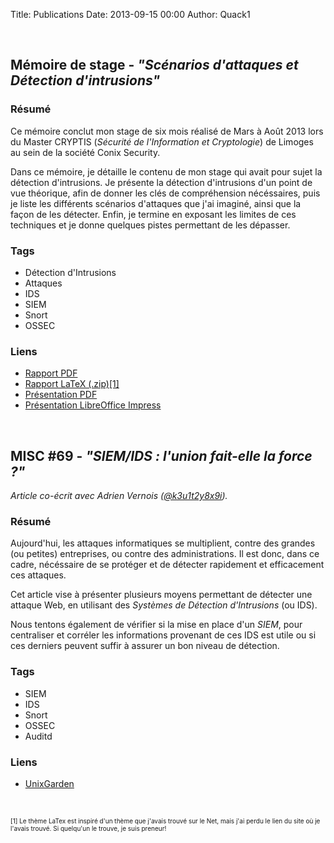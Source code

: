 Title: Publications
Date: 2013-09-15 00:00
Author: Quack1

&nbsp;
## **Mémoire de stage - _"Scénarios d'attaques et Détection d'intrusions"_**

### Résumé

Ce mémoire conclut mon stage de six mois réalisé de Mars à Août 2013 lors du Master CRYPTIS (_Sécurité de l'Information et Cryptologie_) de Limoges au sein de la société Conix Security.

Dans ce mémoire, je détaille le contenu de mon stage qui avait pour sujet la détection d'intrusions. Je présente la détection d'intrusions d'un point de vue théorique, afin de donner les clés de compréhension nécéssaires, puis je liste les différents scénarios d'attaques que j'ai imaginé, ainsi que la façon de les détecter. Enfin, je termine en exposant les limites de ces techniques et je donne quelques pistes permettant de les dépasser.

### Tags

- Détection d'Intrusions
- Attaques
- IDS
- SIEM
- Snort
- OSSEC

### Liens

- [Rapport PDF](/static/upload/memoire_stage.pdf)
- [Rapport LaTeX (.zip)[1]](/static/upload/memoire_stage.zip)
- [Présentation PDF](/static/upload/presentation_memoire_stage.pdf)
- [Présentation LibreOffice Impress](/static/upload/presentation_memoire_stage.odp)

&nbsp;
## **MISC #69 - _"SIEM/IDS : l'union fait-elle la force ?"_**

_Article co-écrit avec Adrien Vernois ([@k3u1t2y8x9i](https://twitter.com/k3u1t2y8x9i))._

### Résumé

Aujourd'hui, les attaques informatiques se multiplient, contre des grandes (ou petites) entreprises, ou contre des administrations. Il est donc, dans ce cadre, nécéssaire de se protéger et de détecter rapidement et efficacement ces attaques.

Cet article vise à présenter plusieurs moyens permettant de détecter une attaque Web, en utilisant des _Systèmes de Détection d'Intrusions_ (ou IDS).

Nous tentons également de vérifier si la mise en place d'un _SIEM_, pour centraliser et corréler les informations provenant de ces IDS est utile ou si ces derniers peuvent suffir à assurer un bon niveau de détection.

### Tags

- SIEM
- IDS
- Snort
- OSSEC
- Auditd

### Liens

- [UnixGarden](http://bouique.ed-diamond.com/misc/495-misc69.html)

&nbsp;

<p style="font-size: 10px;">[1] Le thème LaTex est inspiré d'un thème que j'avais trouvé sur le Net, mais j'ai perdu le lien du site où je l'avais trouvé. Si quelqu'un le trouve, je suis preneur!</p>